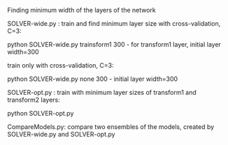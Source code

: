 Finding minimum width of the layers of the network

SOLVER-wide.py    :
train and find minimum layer size with cross-validation, C=3:

 python SOLVER-wide.py trainsform1 300      - for transform1 layer, initial layer width=300

train only with cross-validation, C=3:

 python SOLVER-wide.py none 300      - initial layer width=300


SOLVER-opt.py    :
train with minimum layer sizes of transform1 and transform2 layers:

 python SOLVER-opt.py

CompareModels.py:
 compare two ensembles of the models, created by SOLVER-wide.py and SOLVER-opt.py

